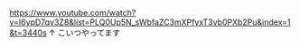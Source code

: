 https://www.youtube.com/watch?v=I6ypD7qv3Z8&list=PLQ0Up5N_sWbfaZC3mXPfyxT3vb0PXb2Pu&index=1&t=3440s
↑
こいつやってます